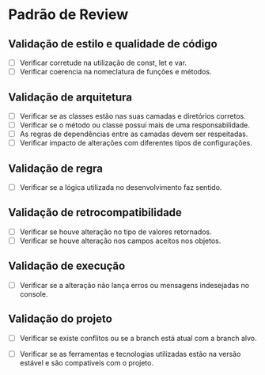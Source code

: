 # Padrão de Review

## Validação de estilo e qualidade de código

* [ ] Verificar corretude na utilização de const, let e var.
* [ ] Verificar coerencia na nomeclatura de funções e métodos.

## Validação de arquitetura

* [ ] Verificar se as classes estão nas suas camadas e diretórios corretos.
* [ ] Verificar se o método ou classe possui mais de uma responsabilidade.
* [ ] As regras de dependências entre as camadas devem ser respeitadas.
* [ ] Verificar impacto de alterações com diferentes tipos de configurações.

## Validação de regra

* [ ] Verificar se a lógica utilizada no desenvolvimento faz sentido.

## Validação de retrocompatibilidade

* [ ] Verificar se houve alteração no tipo de valores retornados.
* [ ] Verificar se houve alteração nos campos aceitos nos objetos.

## Validação de execução

* [ ] Verificar se a alteração não lança erros ou mensagens indesejadas no console.

## Validação do projeto

* [ ] Verificar se existe conflitos ou se a branch está atual com a branch alvo.
* [ ] Verificar se as ferramentas e tecnologias utilizadas estão na versão estável e são compativeis com o projeto.


